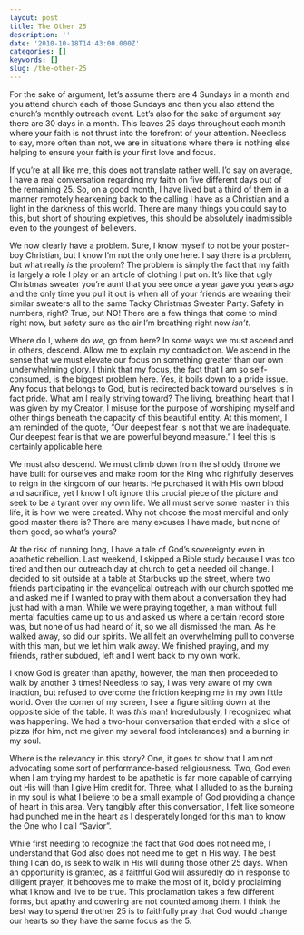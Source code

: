 ```yaml
---
layout: post
title: The Other 25
description: ''
date: '2010-10-18T14:43:00.000Z'
categories: []
keywords: []
slug: /the-other-25
---
```


For the sake of argument, let’s assume there are 4 Sundays in a month and you attend church each of those Sundays and then you also attend the church’s monthly outreach event. Let’s also for the sake of argument say there are 30 days in a month. This leaves 25 days throughout each month where your faith is not thrust into the forefront of your attention. Needless to say, more often than not, we are in situations where there is nothing else helping to ensure your faith is your first love and focus.

If you’re at all like me, this does not translate rather well. I’d say on average, I have a real conversation regarding my faith on five different days out of the remaining 25. So, on a good month, I have lived but a third of them in a manner remotely hearkening back to the calling I have as a Christian and a light in the darkness of this world. There are many things you could say to this, but short of shouting expletives, this should be absolutely inadmissible even to the youngest of believers.

We now clearly have a problem. Sure, I know myself to not be your poster-boy Christian, but I know I’m not the only one here. I say there is a problem, but what really _is_ the problem? The problem is simply the fact that my faith is largely a role I play or an article of clothing I put on. It’s like that ugly Christmas sweater you’re aunt that you see once a year gave you years ago and the only time you pull it out is when all of your friends are wearing their similar sweaters all to the same Tacky Christmas Sweater Party. Safety in numbers, right? True, but NO! There are a few things that come to mind right now, but safety sure as the air I’m breathing right now _isn’t_.

Where do I, where do _we_, go from here? In some ways we must ascend and in others, descend. Allow me to explain my contradiction. We ascend in the sense that we must elevate our focus on something greater than our own underwhelming glory. I think that my focus, the fact that I am so self-consumed, is the biggest problem here. Yes, it boils down to a pride issue. Any focus that belongs to God, but is redirected back toward ourselves is in fact pride. What am I really striving toward? The living, breathing heart that I was given by my Creator, I misuse for the purpose of worshiping myself and other things beneath the capacity of this beautiful entity. At this moment, I am reminded of the quote, “Our deepest fear is not that we are inadequate. Our deepest fear is that we are powerful beyond measure.” I feel this is certainly applicable here.

We must also descend. We must climb down from the shoddy throne we have built for ourselves and make room for the King who rightfully deserves to reign in the kingdom of our hearts. He purchased it with His own blood and sacrifice, yet I know I oft ignore this crucial piece of the picture and seek to be a tyrant over my own life. We all must serve some master in this life, it is how we were created. Why not choose the most merciful and only good master there is? There are many excuses I have made, but none of them good, so what’s yours?

At the risk of running long, I have a tale of God’s sovereignty even in apathetic rebellion. Last weekend, I skipped a Bible study because I was too tired and then our outreach day at church to get a needed oil change. I decided to sit outside at a table at Starbucks up the street, where two friends participating in the evangelical outreach with our church spotted me and asked me if I wanted to pray with them about a conversation they had just had with a man. While we were praying together, a man without full mental faculties came up to us and asked us where a certain record store was, but none of us had heard of it, so we all dismissed the man. As he walked away, so did our spirits. We all felt an overwhelming pull to converse with this man, but we let him walk away. We finished praying, and my friends, rather subdued, left and I went back to my own work.

I know God is greater than apathy, however, the man then proceeded to walk by another 3 times! Needless to say, I was very aware of my own inaction, but refused to overcome the friction keeping me in my own little world. Over the corner of my screen, I see a figure sitting down at the opposite side of the table. It was _this_ man! Incredulously, I recognized what was happening. We had a two-hour conversation that ended with a slice of pizza (for him, not me given my several food intolerances) and a burning in my soul.

Where is the relevancy in this story? One, it goes to show that I am not advocating some sort of performance-based religiousness. Two, God even when I am trying my hardest to be apathetic is far more capable of carrying out His will than I give Him credit for. Three, what I alluded to as the burning in my soul is what I believe to be a small example of God providing a change of heart in this area. Very tangibly after this conversation, I felt like someone had punched me in the heart as I desperately longed for this man to know the One who I call “Savior”.

While first needing to recognize the fact that God does not need me, I understand that God also does not need me to get in His way. The best thing I can do, is seek to walk in His will during those other 25 days. When an opportunity is granted, as a faithful God will assuredly do in response to diligent prayer, it behooves me to make the most of it, boldly proclaiming what I know and live to be true. This proclamation takes a few different forms, but apathy and cowering are not counted among them. I think the best way to spend the other 25 is to faithfully pray that God would change our hearts so they have the same focus as the 5.